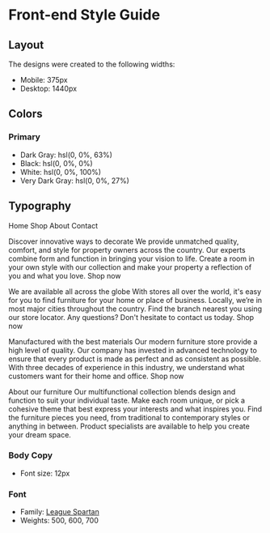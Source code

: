 # Front-end Style Guide

## Layout

The designs were created to the following widths:

- Mobile: 375px
- Desktop: 1440px

## Colors

### Primary

- Dark Gray: hsl(0, 0%, 63%)
- Black: hsl(0, 0%, 0%)
- White: hsl(0, 0%, 100%)
- Very Dark Gray: hsl(0, 0%, 27%)

## Typography

Home Shop About Contact

Discover innovative ways to decorate
We provide
unmatched quality, comfort, and style for property owners across the
country. Our experts combine form and function in bringing your vision to
life. Create a room in your own style with our collection and make your
property a reflection of you and what you love. Shop now

We are available
all across the globe
With stores all over the world, it's easy for you to
find furniture for your home or place of business. Locally, we’re in most
major cities throughout the country. Find the branch nearest you using our
store locator. Any questions? Don't hesitate to contact us today. Shop now

Manufactured with the best materials
Our modern furniture store provide a
high level of quality. Our company has invested in advanced technology to
ensure that every product is made as perfect and as consistent as possible.
With three decades of experience in this industry, we understand what
customers want for their home and office. Shop now

About our furniture
Our
multifunctional collection blends design and function to suit your
individual taste. Make each room unique, or pick a cohesive theme that best
express your interests and what inspires you. Find the furniture pieces you
need, from traditional to contemporary styles or anything in between.
Product specialists are available to help you create your dream space.

### Body Copy

- Font size: 12px

### Font

- Family: [League Spartan](https://fonts.google.com/specimen/League+Spartan)
- Weights: 500, 600, 700
